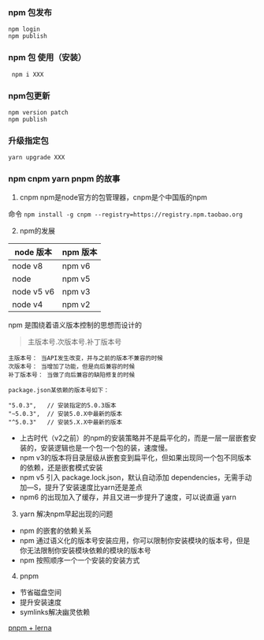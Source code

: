 
### npm 包发布
```
npm login
npm publish

```
### npm 包 使用（安装）
```
 npm i XXX
```


### npm包更新
```
npm version patch
npm publish

```

### 升级指定包
```
yarn upgrade XXX
```


### npm cnpm yarn pnpm 的故事

1. cnpm
npm是node官方的包管理器，cnpm是个中国版的npm

命令 `npm install -g cnpm --registry=https://registry.npm.taobao.org`

2. npm的发展


|  node 版本   | npm 版本   |
|  ---------  | --------  |
| node v8     | npm v6    |
| node        | npm v5    |
| node v5 v6  | npm v3    |
| node v4     | npm v2    |


npm 是围绕着语义版本控制的思想而设计的
> 主版本号.次版本号.补丁版本号

    主版本号： 当API发生改变，并与之前的版本不兼容的时候
    次版本号： 当增加了功能，但是向后兼容的时候
    补丁版本号： 当做了向后兼容的缺陷修复的时候

    package.json某依赖的版本号如下：

    "5.0.3",   // 安装指定的5.0.3版本
    "~5.0.3",  // 安装5.0.X中最新的版本
    "^5.0.3"   // 安装5.X.X中最新的版本
    



- 上古时代（v2之前）的npm的安装策略并不是扁平化的，而是一层一层嵌套安装的，安装逻辑也是一个包一个包的装，速度慢。
- npm v3的版本将目录层级从嵌套变到扁平化，但如果出现同一个包不同版本的依赖，还是嵌套模式安装
- npm v5 引入 package.lock.json，默认自动添加 dependencies，无需手动加—S，提升了安装速度比yarn还是差点
- npm6 的出现加入了缓存，并且又进一步提升了速度，可以说直逼 yarn

3. yarn
解决npm早起出现的问题

- npm 的嵌套的依赖关系
- npm 通过语义化的版本号安装应用，你可以限制你安装模块的版本号，但是你无法限制你安装模块依赖的模块的版本号
- npm 按照顺序一个一个安装的安装方式

4. pnpm
 - 节省磁盘空间
 - 提升安装速度
 - symlinks解决幽灵依赖

[pnpm + lerna](https://mp.weixin.qq.com/s/pe3UZz_tWudIlAnWiA5yYg)